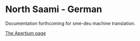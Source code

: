 North Saami - German
====================

Documentation forthcoming for sme-deu machine translation.

[The Apertium page](https://github.com/apertium/apertium-sme-deu)

